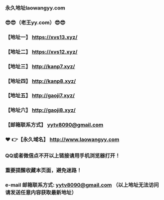### 永久地址laowangyy.com
### :sunglasses::sunglasses:（老王yy.com）:sunglasses::sunglasses:
### 【地址一】  https://xvs13.xyz/
### 【地址二】  https://xvs12.xyz/
### 【地址三】  http://kanp7.xyz/
### 【地址四】  http://kanp8.xyz/
### 【地址五】  http://gaoji7.xyz/
### 【地址六】  http://gaoji8.xyz/
### 【邮箱联系方式】  yytv8090@gmail.com
### :heart: :point_right:【永久域名】  http://www.laowangyy.com
### QQ或者微信点不开以上链接请用手机浏览器打开！
### 重要提醒收藏本页面，避免迷路！
### e-mail 邮箱联系方式: yytv8090@gmail.com （以上地址无法访问请发送任意内容获取最新地址）
